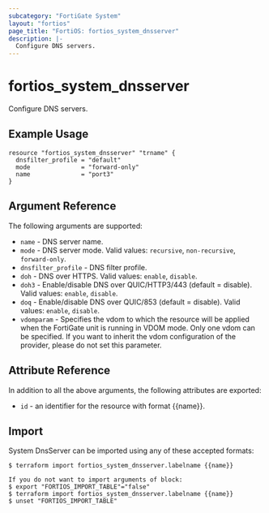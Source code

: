 ```yaml
---
subcategory: "FortiGate System"
layout: "fortios"
page_title: "FortiOS: fortios_system_dnsserver"
description: |-
  Configure DNS servers.
---
```


# fortios_system_dnsserver
Configure DNS servers.

## Example Usage

```hcl
resource "fortios_system_dnsserver" "trname" {
  dnsfilter_profile = "default"
  mode              = "forward-only"
  name              = "port3"
}
```

## Argument Reference

The following arguments are supported:

* `name` - DNS server name.
* `mode` - DNS server mode. Valid values: `recursive`, `non-recursive`, `forward-only`.
* `dnsfilter_profile` - DNS filter profile.
* `doh` - DNS over HTTPS. Valid values: `enable`, `disable`.
* `doh3` - Enable/disable DNS over QUIC/HTTP3/443 (default = disable). Valid values: `enable`, `disable`.
* `doq` - Enable/disable DNS over QUIC/853 (default = disable). Valid values: `enable`, `disable`.
* `vdomparam` - Specifies the vdom to which the resource will be applied when the FortiGate unit is running in VDOM mode. Only one vdom can be specified. If you want to inherit the vdom configuration of the provider, please do not set this parameter.


## Attribute Reference

In addition to all the above arguments, the following attributes are exported:
* `id` - an identifier for the resource with format {{name}}.

## Import

System DnsServer can be imported using any of these accepted formats:
```
$ terraform import fortios_system_dnsserver.labelname {{name}}

If you do not want to import arguments of block:
$ export "FORTIOS_IMPORT_TABLE"="false"
$ terraform import fortios_system_dnsserver.labelname {{name}}
$ unset "FORTIOS_IMPORT_TABLE"
```
